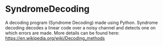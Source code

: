 # SyndromeDecoding
A decoding program (Syndrome Decoding) made using Python. Syndrome decoding decodes a linear code over a noisy channel and detects one on which errors are made. 
More details can be found here: https://en.wikipedia.org/wiki/Decoding_methods

